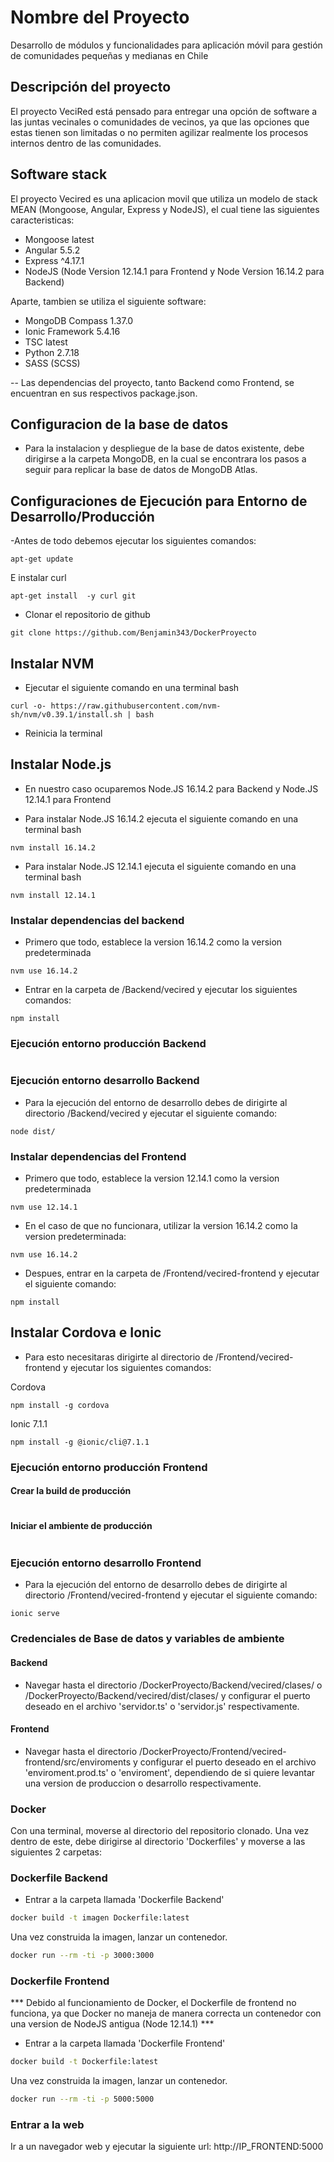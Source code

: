 # Nombre del Proyecto #
Desarrollo de módulos y funcionalidades para aplicación móvil para gestión de comunidades pequeñas y medianas en Chile

## Descripción del proyecto

El proyecto VeciRed está pensado para entregar una opción de software a las juntas vecinales o comunidades de vecinos, ya que las opciones que estas tienen son limitadas o no permiten agilizar realmente los procesos internos dentro de las comunidades.

## Software stack

El proyecto Vecired es una aplicacion movil que utiliza un modelo de stack MEAN (Mongoose, Angular, Express y NodeJS), el cual tiene las siguientes caracteristicas:

- Mongoose latest
- Angular 5.5.2
- Express ^4.17.1
- NodeJS (Node Version 12.14.1 para Frontend y Node Version 16.14.2 para Backend)

Aparte, tambien se utiliza el siguiente software:

- MongoDB Compass 1.37.0
- Ionic Framework 5.4.16
- TSC latest
- Python 2.7.18
- SASS (SCSS)

-- Las dependencias del proyecto, tanto Backend como Frontend, se encuentran en sus respectivos package.json.

## Configuracion de la base de datos
- Para la instalacion y despliegue de la base de datos existente, debe dirigirse a la carpeta MongoDB, en la cual se encontrara los pasos a seguir para replicar la base de datos de MongoDB Atlas.

## Configuraciones de Ejecución para Entorno de Desarrollo/Producción
-Antes de todo debemos ejecutar los siguientes comandos:
```
apt-get update
```

E instalar curl

```
apt-get install  -y curl git
```


- Clonar el repositorio de github
```
git clone https://github.com/Benjamin343/DockerProyecto
```

## Instalar NVM 
- Ejecutar el siguiente comando en una terminal bash
```
curl -o- https://raw.githubusercontent.com/nvm-sh/nvm/v0.39.1/install.sh | bash
```

- Reinicia la terminal

## Instalar Node.js

- En nuestro caso ocuparemos Node.JS 16.14.2 para Backend y Node.JS 12.14.1 para Frontend

- Para instalar Node.JS 16.14.2 ejecuta el siguiente comando en una terminal bash
```
nvm install 16.14.2
```


- Para instalar Node.JS 12.14.1 ejecuta el siguiente comando en una terminal bash
```
nvm install 12.14.1
```

### Instalar dependencias del backend
- Primero que todo, establece la version 16.14.2 como la version predeterminada
```
nvm use 16.14.2
```
- Entrar en la carpeta de /Backend/vecired y ejecutar los siguientes comandos:
```
npm install
```
### Ejecución entorno producción Backend
```

```

### Ejecución entorno desarrollo Backend
- Para la ejecución del entorno de desarrollo debes de dirigirte al directorio /Backend/vecired y ejecutar el siguiente comando:

```
node dist/
```

### Instalar dependencias del Frontend

- Primero que todo, establece la version 12.14.1 como la version predeterminada
```
nvm use 12.14.1
```

- En el caso de que no funcionara, utilizar la version 16.14.2 como la version predeterminada:
```
nvm use 16.14.2
```

- Despues, entrar en la carpeta de /Frontend/vecired-frontend y ejecutar el siguiente comando:
```
npm install
```
## Instalar Cordova e Ionic

- Para esto necesitaras dirigirte al directorio de /Frontend/vecired-frontend y ejecutar los siguientes comandos:

Cordova
```
npm install -g cordova
```

Ionic 7.1.1
```
npm install -g @ionic/cli@7.1.1
```


### Ejecución entorno producción Frontend
#### Crear la build de producción
```

```
#### Iniciar el ambiente de producción
```

```
### Ejecución entorno desarrollo Frontend
- Para la ejecución del entorno de desarrollo debes de dirigirte al directorio /Frontend/vecired-frontend y ejecutar el siguiente comando:
```
ionic serve
```

### Credenciales de Base de datos y variables de ambiente
#### Backend
- Navegar hasta el directorio /DockerProyecto/Backend/vecired/clases/ o /DockerProyecto/Backend/vecired/dist/clases/ y configurar el puerto deseado en el archivo 'servidor.ts' o 'servidor.js' respectivamente.

#### Frontend
- Navegar hasta el directorio /DockerProyecto/Frontend/vecired-frontend/src/enviroments y configurar el puerto deseado en el archivo 'enviroment.prod.ts' o 'enviroment', dependiendo de si quiere levantar una version de produccion o desarrollo respectivamente.

### Docker
Con una terminal, moverse al directorio del repositorio clonado.
Una vez dentro de este, debe dirigirse al directorio 'Dockerfiles' y moverse a las siguientes 2 carpetas:

### Dockerfile Backend
- Entrar a la carpeta llamada 'Dockerfile Backend'
```bash
docker build -t imagen Dockerfile:latest
```
Una vez construida la imagen, lanzar un contenedor.

```bash
docker run --rm -ti -p 3000:3000
```

### Dockerfile Frontend

*** Debido al funcionamiento de Docker, el Dockerfile de frontend no funciona, ya que Docker no maneja de manera correcta un contenedor con una version de NodeJS antigua (Node 12.14.1) ***

- Entrar a la carpeta llamada 'Dockerfile Frontend'
```bash
docker build -t Dockerfile:latest
```
Una vez construida la imagen, lanzar un contenedor.

```bash
docker run --rm -ti -p 5000:5000
```

### Entrar a la web

Ir a un navegador web y ejecutar la siguiente url: http://IP_FRONTEND:5000
